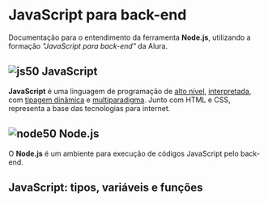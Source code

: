 # JavaScript para back-end #
Documentação para o entendimento da ferramenta **Node.js**, utilizando a formação _"JavaScript para back-end"_ da Alura.

## ![js50](https://user-images.githubusercontent.com/106445418/181271387-358960f0-a87b-4a7f-bd19-39f36deac11f.png) JavaScript
**JavaScript** é uma linguagem de programação de [alto nível](https://github.com/felipemadu13/Alura_JavaScript_Back_End/blob/ac2ea3cc6f5c0fb19d522458a054f29ba0965de3/alto_nivel.md), [interpretada](https://github.com/felipemadu13/Alura_JavaScript_Back_End/blob/d2341d663c37d871347332232c0613b503263a03/interpretada.md), com [tipagem dinâmica](https://github.com/felipemadu13/Alura_JavaScript_Back_End/blob/d2341d663c37d871347332232c0613b503263a03/tipagem.md) e [multiparadigma](https://github.com/felipemadu13/Alura_JavaScript_Back_End/blob/d2341d663c37d871347332232c0613b503263a03/multiparadigma.md). Junto com HTML e CSS, representa a base das tecnologias para internet.
 
## ![node50](https://user-images.githubusercontent.com/106445418/181272395-b4ca04e1-bb01-427b-ad38-dfb92a4ebe05.png) Node.js
O **Node.js** é um ambiente para execução de códigos JavaScript pelo back-end.


 ## JavaScript: tipos, variáveis e funções ##
